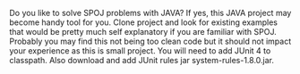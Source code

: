 Do you like to solve SPOJ problems with JAVA?
If yes, this JAVA project may become handy tool for you.
Clone project and look for existing examples that would be pretty much self explanatory if you are familiar with SPOJ.
Probably you may find this not being too clean code but it should not impact your experience as this is small project.
You will need to add JUnit 4 to classpath. Also download and add JUnit rules jar system-rules-1.8.0.jar.